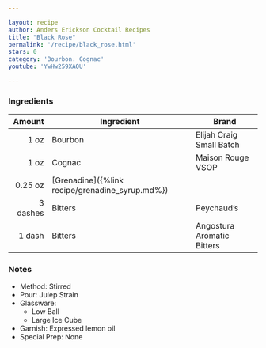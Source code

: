 ```yaml
---

layout: recipe
author: Anders Erickson Cocktail Recipes
title: "Black Rose"
permalink: '/recipe/black_rose.html'
stars: 0
category: 'Bourbon. Cognac'
youtube: 'YwHw259XAOU'

---
```


### Ingredients

| Amount   | Ingredient                                      | Brand                      |
| -------: | ----------------------------------------------- | -------------------------- |
|     1 oz | Bourbon                                         | Elijah Craig Small Batch   |
|     1 oz | Cognac                                          | Maison Rouge VSOP          |
|  0.25 oz | [Grenadine]({%link recipe/grenadine_syrup.md%}) |
| 3 dashes | Bitters                                         | Peychaud’s                 |
|   1 dash | Bitters                                         | Angostura Aromatic Bitters |



 ### Notes

- Method: Stirred
- Pour: Julep Strain
- Glassware:
	- Low Ball
	- Large Ice Cube
- Garnish: Expressed lemon oil
- Special Prep: None



